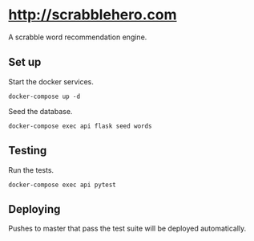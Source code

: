 # http://scrabblehero.com

A scrabble word recommendation engine.

## Set up

Start the docker services.

```
docker-compose up -d
```

Seed the database.

```
docker-compose exec api flask seed words
```

## Testing

Run the tests.

```
docker-compose exec api pytest
```

## Deploying

Pushes to master that pass the test suite will be deployed automatically.
